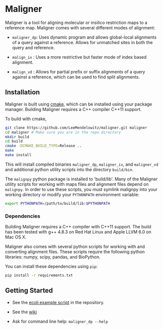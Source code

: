 # Maligner

Maligner is a tool for aligning molecular or insilico restriction maps to a reference map. Maligner comes with several different modes of alignment:

 - `maligner_dp`: Uses dynamic program and allows global-local alignments of a query against a reference. Allows for unmatched sites in both the query and reference.

 - `malign_ix` : Uses a more restrictive but faster mode of index based alignment.

 - `malign_vd` : Allows for partial prefix or suffix alignments of a query against a reference, which can be used to find split alignments.
 

## Installation

Maligner is built using [cmake](https://cmake.org/download/), which can be installed using your package manager. Building Maligner requires a C++ compiler C++11 support.

To build with cmake,  

```bash
git clone https://github.com/LeeMendelowitz/maligner.git maligner
cd maligner # Make sure you are in the repo directory
mkdir build
cd build
cmake -DCMAKE_BUILD_TYPE=Release ..
make
make install
```

This will install compiled binaries `maligner_dp`, `maligner_ix`, and `maligner_vd` and additional python utility scripts into the directory `build/bin`.

The `malignpy` python package is installed to 'build/lib'. Many of the Maligner utility scripts for working with maps files and alignment files depend on `malignpy`. In order to use these scripts, you must symlink malignpy into your working directory or modify your `PYTHONPATH` environment variable:

```bash
export PYTHONPATH=/path/to/build/lib:$PYTHONPATH
```

### Dependencies

Building Maligner requires a C++ compiler with C++11 support. The build has been
tested with g++ 4.8.3 on Red Hat Linux and Apple LLVM 6.0 on Mac OS X.

Maligner also comes with several python scripts for working
with and converting alignment files. These scripts require the following python libraries: numpy, scipy, pandas, and BioPython.

You can install these dependencies using `pip`:

```bash
pip install -r requirements.txt
```

## Getting Started

 - See the [ecoli example script](https://github.com/LeeMendelowitz/maligner/blob/master/examples/ecoli_example.sh) in the repository.

 - See the [wiki](https://github.com/LeeMendelowitz/maligner/wiki)

 - Ask for command line help: `maligner_dp --help`

